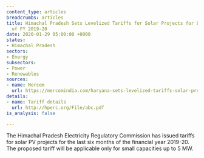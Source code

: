 ```yaml
---
content_type: articles
breadcrumbs: articles
title: Himachal Pradesh Sets Levelized Tariffs for Solar Projects for Last Six Months
  of FY 2019-20
date: 2020-01-29 05:00:00 +0000
states:
- Himachal Pradesh
sectors:
- Energy
subsectors:
- Power
- Renewables
sources:
- name: Mercom
  url: https://mercomindia.com/haryana-sets-levelized-tariffs-solar-projects/
details:
- name: Tariff details
  url: http://hperc.org/File/abc.pdf
is_analysis: false

---
```

The Himachal Pradesh Electricity Regulatory Commission has issued tariffs for solar PV projects for the last six months of the financial year 2019-20. The proposed tariff will be applicable only for small capacities up to 5 MW.